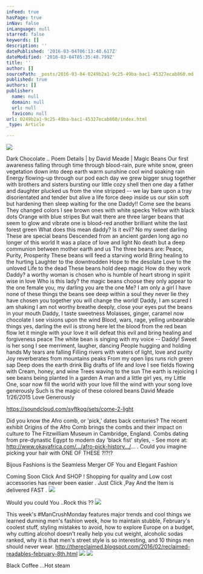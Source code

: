 ```yaml
---
inFeed: true
hasPage: true
inNav: false
inLanguage: null
starred: false
keywords: []
description: ''
datePublished: '2016-03-04T06:13:40.617Z'
dateModified: '2016-03-04T05:35:48.799Z'
title: ''
author: []
sourcePath: _posts/2016-03-04-0249b2a1-9c25-49ba-bac1-45327ecab860.md
published: true
authors: []
publisher:
  name: null
  domain: null
  url: null
  favicon: null
url: 0249b2a1-9c25-49ba-bac1-45327ecab860/index.html
_type: Article

---
```

![](https://the-grid-user-content.s3-us-west-2.amazonaws.com/287d8772-1b39-47e4-a8b8-160df57a61cd.jpg)

Dark Chocolate ..
Poem Details | by David Meade | 
Magic Beans
Our first awareness
falling through time
through blood-rain, pure white snow, green vegetation 
down into deep earth
warm sunshine
cool wind
soaking rain
Energy flowing-up through our pod
each day we grew bigger
snug together with brothers and sisters
bursting our little cozy shell
then one day
a father and daughter
plucked us from the vine
stripped -- we lay bare upon a tray
disorientated and tender but alive 
a life force deep inside us
our skin soft but hardening 
then sleep waiting for the one
Daddy!! Come see the beans
They changed colors
I see brown ones with white specks
Yellow with black dots
Orange with blue stripes 
But wait there are three larger beans that seem to glow and vibrate
one is blood-red
another brilliant white
the last forest green
What does this mean daddy?
Is it evil?
No my sweet darling
These are special beans
Descended from an ancient garden long ago 
no longer of this world
It was a place of love and light
No death but a deep communion between mother earth and us
The three beans are: Peace, Purity, Prosperity 
These beans will feed a starving world 
Bring healing to the hurting
Laughter to the downtrodden 
Hope to the desolate 
Love to the unloved 
Life to the dead
These beans hold deep magic
How do they work Daddy?
a worthy woman is chosen
who is humble of heart
strong in spirit
wise in love 
Who is this lady?
the magic beans choose
they only appear to the one female
you, my darling you are the one
Me? I am only a girl
I have none of these things 
the beans see deep within a soul
they never lie
they have chosen you 
together you will change the world!
Daddy, I am scared
I am shaking 
I am not worthy
breathe deeply, close your eyes 
put the beans in your mouth
Daddy, I taste sweetness
Molasses, ginger, caramel now chocolate 
I see visions upon the wind
Blood, wars, rage, yelling unbearable things
yes, darling the evil is strong here
let the blood from the red bean flow
let it mingle with your love
it will defeat this evil and bring
healing and forgiveness peace
The white bean is singing with my voice -- Daddy!
Sweet is her song
I see merriment, laugher, dancing 
People hugging and holding hands
My tears are falling
Filling rivers with waters of light, love and purity
Joy reverberates from mountains peaks
From my open lips runs rich green sap
Deep does the earth drink
Big drafts of life and love
I see fields flowing with
Cream, honey, and wine
Trees waving to the sun
The earth is rejoicing
I see beans being planted 
In a garden
A man and a little girl
yes, my Little One, soar now
fill the world with your love
fill the wind with your song
love generously 
Such is the magic of these colored beans
David Meade
1/26/2015
Love Generously

https://soundcloud.com/syftkog/sets/come-2-light

Did you know the Afro comb, or 'pick,' dates back centuries? The recent exhibit Origins of the Afro Comb brings the combs and their impact on culture to The Fitzwilliam Museum in Cambridge, England. Combs dating from pre-dynastic Egypt to modern day 'black fist' styles, - See more at: http://www.okayafrica.com/.../afro-pick-history.../... . Could you imagine picking your hair with ONE OF THESE ?!?!? 

Bijous Fashions is the Seamless Merger OF You and Elegant Fashion 

Coming Soon Click And SHOP !
Shopping for quality and Low cost accessories has never been easier . Just Click ,Pay And the Item is delivered FAST .
![](https://the-grid-user-content.s3-us-west-2.amazonaws.com/6c546f57-d987-4407-9066-d6f3437ff942.png)

Would you could You ..Rock this ??
![](https://the-grid-user-content.s3-us-west-2.amazonaws.com/5295a7a3-8015-4960-95eb-dc4bc4cc7a80.png)

This week's \#ManCrushMonday features major trends and cool things we learned durning men's fashion week, how to maintain stubble, February's coolest stuff, styling mistakes to avoid, how to explore Europe on a budget, why cutting alcohol doesn't really help you cut weight, alcoholic sodas ranked, why it is that men's street style is so interesting, and 10 things men should never wear. 
http://thereclaimed.blogspot.com/2016/02/reclaimed-readables-february-8th.html﻿
![](https://the-grid-user-content.s3-us-west-2.amazonaws.com/4afea54e-89ed-4367-9c66-d690ce872b72.jpg)
![](https://the-grid-user-content.s3-us-west-2.amazonaws.com/f66328b8-30d3-48d0-abcb-2d2e0a4a8080.jpg)

Black Coffee ...Hot steam